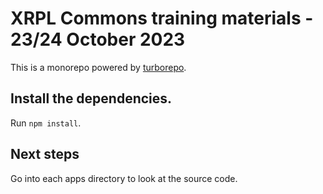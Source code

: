 # XRPL Commons training materials - 23/24 October 2023

This is a monorepo powered by [turborepo](https://turbo.build/repo).

## Install the dependencies.

Run `npm install`.

## Next steps

Go into each apps directory to look at the source code.
